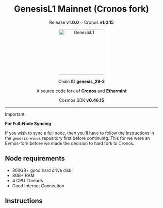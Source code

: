 <h1 align="center">
  GenesisL1 Mainnet (Cronos fork)
</h1>

<p align="center">
  Release <b>v1.0.0</b> ~ Cronos <b>v1.0.15</b>
</p>

<p align="center">
  <img src="https://github.com/zenodeapp/genesisL1/assets/108588903/be368fa2-a154-48a6-b04b-8eb452b02033" alt="GenesisL1" width="150" height="150"/>
</p>

<p align="center">
  Chain ID <b>genesis_29-2</b>
</p>

<p align="center">
   A source code fork of <b>Cronos</b> and <b>Ethermint</b>
</p>

<p align="center">
  Cosmos SDK <b>v0.46.15</b>
</p>

---

> [!IMPORTANT]
> **For Full-Node Syncing**
> 
> If you wish to sync a full node, then you'll have to follow the instructions in the `genesis-evmos` repository first before continuing. This for we were an Evmos-fork before we made the decision to hard fork to Cronos.

## Node requirements

- 300GB+ good hard drive disk
- 8GB+ RAM
- 4 CPU Threads
- Good Internet Connection

## Instructions
